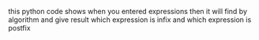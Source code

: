 this python code shows when you entered expressions then it will find by algorithm and give result which expression is infix and which expression is postfix
